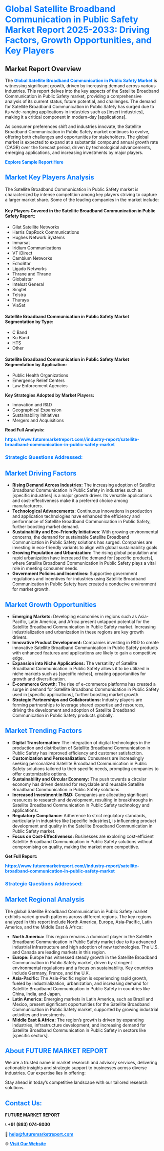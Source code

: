 <h1 style="color: #007BFF;">Global Satellite Broadband Communication in Public Safety Market Report 2025-2033: Driving Factors, Growth Opportunities, and Key Players</h1>

<section id="overview">
<h2>Market Report Overview</h2>
<p>The <a href="https://www.futuremarketreport.com//industry-report/satellite-broadband-communication-in-public-safety-market" style="color: #007BFF; text-decoration: none;"><strong>Global Satellite Broadband Communication in Public Safety Market</strong></a> is witnessing significant growth, driven by increasing demand across various industries. This report delves into the key aspects of the Satellite Broadband Communication in Public Safety market, providing a comprehensive analysis of its current status, future potential, and challenges. The demand for Satellite Broadband Communication in Public Safety has surged due to its wide-ranging applications in industries such as [insert industries], making it a critical component in modern-day [applications].</p>
<p>As consumer preferences shift and industries innovate, the Satellite Broadband Communication in Public Safety market continues to evolve, offering both challenges and opportunities for stakeholders. The global market is expected to expand at a substantial compound annual growth rate (CAGR) over the forecast period, driven by technological advancements, emerging applications, and increasing investments by major players.</p>
</section>

<section id="overview">
<p><a href="https://www.futuremarketreport.com//request-sample/reportId=51693" style="color: #007BFF; text-decoration: none;"><strong>Explore Sample Report Here</strong></a></p>
</section>

<section id="key-players">
<h2 style="color: #007BFF;">Market Key Players Analysis</h2>
<p>The Satellite Broadband Communication in Public Safety market is characterized by intense competition among key players striving to capture a larger market share. Some of the leading companies in the market include:</p>
<h4>Key Players Covered in the Satellite Broadband Communication in Public Safety Report:</h4>
<ul><li>Gilat Satellite Networks</li><li>Harris CapRock Communications</li><li>Hughes Network Systems</li><li>Inmarsat</li><li>Iridium Communications</li><li>VT iDirect</li><li>Cambium Networks</li><li>EchoStar</li><li>Ligado Networks</li><li>Thrane and Thrane</li><li>Globalstar</li><li>Intelsat General</li><li>Singtel</li><li>Telstra</li><li>Thuraya</li><li>ViaSat</li></ul>
<h4>Satellite Broadband Communication in Public Safety Market Segmentation by Type:</h4>
<ul><li>C Band</li><li>Ku Band</li><li>HTS</li><li>Other</li></ul>

<h4>Satellite Broadband Communication in Public Safety Market Segmentation by Application:</h4>
<ul><li>Public Health Organizations</li><li>Emergency Relief Centers</li><li>Law Enforcement Agencies</li></ul>
<p><strong>Key Strategies Adopted by Market Players:</strong></p>
<ul>
<li>Innovation and R&D</li>
<li>Geographical Expansion</li>
<li>Sustainability Initiatives</li>
<li>Mergers and Acquisitions</li>
</ul>
</section>

<section>
<p><strong>Read Full Analysis: </strong></p><a href="https://www.futuremarketreport.com//industry-report/satellite-broadband-communication-in-public-safety-market" style="color: #007BFF; text-decoration: none;"><strong>https://www.futuremarketreport.com//industry-report/satellite-broadband-communication-in-public-safety-market</strong></a>
<h3 style="color: #007BFF;">Strategic Questions Addressed:</h3>
</section>

<section id="driving-factors">
<h2 style="color: #007BFF;">Market Driving Factors</h2>
<ul>
<li><strong>Rising Demand Across Industries:</strong> The increasing adoption of Satellite Broadband Communication in Public Safety in industries such as [specific industries] is a major growth driver. Its versatile applications and cost-effectiveness make it a preferred choice among manufacturers.</li>
<li><strong>Technological Advancements:</strong> Continuous innovations in production and application technologies have enhanced the efficiency and performance of Satellite Broadband Communication in Public Safety, further boosting market demand.</li>
<li><strong>Sustainability and Eco-Friendly Initiatives:</strong> With growing environmental concerns, the demand for sustainable Satellite Broadband Communication in Public Safety solutions has surged. Companies are investing in eco-friendly variants to align with global sustainability goals.</li>
<li><strong>Growing Population and Urbanization:</strong> The rising global population and rapid urbanization have increased the demand for [specific products], where Satellite Broadband Communication in Public Safety plays a vital role in meeting consumer needs.</li>
<li><strong>Government Policies and Incentives:</strong> Supportive government regulations and incentives for industries using Satellite Broadband Communication in Public Safety have created a conducive environment for market growth.</li>
</ul>
</section>

<section id="growth-opportunities">
<h2 style="color: #007BFF;">Market Growth Opportunities</h2>
<ul>
<li><strong>Emerging Markets:</strong> Developing economies in regions such as Asia-Pacific, Latin America, and Africa present untapped potential for the Satellite Broadband Communication in Public Safety market. Increasing industrialization and urbanization in these regions are key growth drivers.</li>
<li><strong>Innovative Product Development:</strong> Companies investing in R&D to create innovative Satellite Broadband Communication in Public Safety products with enhanced features and applications are likely to gain a competitive edge.</li>
<li><strong>Expansion into Niche Applications:</strong> The versatility of Satellite Broadband Communication in Public Safety allows it to be utilized in niche markets such as [specific niches], creating opportunities for growth and diversification.</li>
<li><strong>E-commerce Growth:</strong> The rise of e-commerce platforms has created a surge in demand for Satellite Broadband Communication in Public Safety used in [specific applications], further boosting market growth.</li>
<li><strong>Strategic Partnerships and Collaborations:</strong> Industry players are forming partnerships to leverage shared expertise and resources, driving the development and adoption of Satellite Broadband Communication in Public Safety products globally.</li>
</ul>
</section>

<section id="trending-factors">
<h2 style="color: #007BFF;">Market Trending Factors</h2>
<ul>
<li><strong>Digital Transformation:</strong> The integration of digital technologies in the production and distribution of Satellite Broadband Communication in Public Safety has improved efficiency and customer satisfaction.</li>
<li><strong>Customization and Personalization:</strong> Consumers are increasingly seeking personalized Satellite Broadband Communication in Public Safety solutions tailored to their specific needs, prompting companies to offer customizable options.</li>
<li><strong>Sustainability and Circular Economy:</strong> The push towards a circular economy has driven demand for recyclable and reusable Satellite Broadband Communication in Public Safety solutions.</li>
<li><strong>Increased Investment in R&D:</strong> Companies are allocating significant resources to research and development, resulting in breakthroughs in Satellite Broadband Communication in Public Safety technology and applications.</li>
<li><strong>Regulatory Compliance:</strong> Adherence to strict regulatory standards, particularly in industries like [specific industries], is influencing product development and quality in the Satellite Broadband Communication in Public Safety market.</li>
<li><strong>Focus on Cost-Effectiveness:</strong> Businesses are exploring cost-efficient Satellite Broadband Communication in Public Safety solutions without compromising on quality, making the market more competitive.</li>
</ul>
</section>

<section>
<p><strong>Get Full Report: </strong></p><a href="https://www.futuremarketreport.com//industry-report/satellite-broadband-communication-in-public-safety-market" style="color: #007BFF; text-decoration: none;"><strong>https://www.futuremarketreport.com//industry-report/satellite-broadband-communication-in-public-safety-market</strong></a>
<h3 style="color: #007BFF;">Strategic Questions Addressed:</h3>
</section>


<section id="regional-analysis">
<h2 style="color: #007BFF;">Market Regional Analysis</h2>
<p>The global Satellite Broadband Communication in Public Safety market exhibits varied growth patterns across different regions. The key regions analyzed in this report include North America, Europe, Asia-Pacific, Latin America, and the Middle East & Africa:</p>
<ul>
<li><strong>North America:</strong> This region remains a dominant player in the Satellite Broadband Communication in Public Safety market due to its advanced industrial infrastructure and high adoption of new technologies. The U.S. and Canada are leading markets in this region.</li>
<li><strong>Europe:</strong> Europe has witnessed steady growth in the Satellite Broadband Communication in Public Safety market, driven by stringent environmental regulations and a focus on sustainability. Key countries include Germany, France, and the U.K.</li>
<li><strong>Asia-Pacific:</strong> The Asia-Pacific region is experiencing rapid growth, fueled by industrialization, urbanization, and increasing demand for Satellite Broadband Communication in Public Safety in countries like China, India, and Japan.</li>
<li><strong>Latin America:</strong> Emerging markets in Latin America, such as Brazil and Mexico, present significant opportunities for the Satellite Broadband Communication in Public Safety market, supported by growing industrial activities and investments.</li>
<li><strong>Middle East & Africa:</strong> The region’s growth is driven by expanding industries, infrastructure development, and increasing demand for Satellite Broadband Communication in Public Safety in sectors like [specific sectors].</li>
</ul>
</section>

<footer>
<h2 style="color: #007BFF;">About FUTURE MARKET REPORT</h2>
<p>We are a trusted name in market research and advisory services, delivering actionable insights and strategic support to businesses across diverse industries. Our expertise lies in offering:</p>

<p>Stay ahead in today’s competitive landscape with our tailored research solutions.</p>

<h2 style="color: #007BFF;">Contact Us:</h2>
<p><strong>FUTURE MARKET REPORT</strong></p>
<p>📞 <strong>+91 (883) 074-8030</strong></p>
<p>📧 <strong><a href="mailto:help@futuremarketreport.com" style="color: #007BFF;">help@futuremarketreport.com</a></strong></p>
<p>🌐 <strong><a href="https://www.futuremarketreport.com/" style="color: #007BFF;">Visit Our Website</a></strong></p>
</footer>